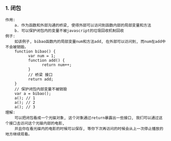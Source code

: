 ### 1. 闭包
    作用: 
        a. 作为函数和外部沟通的桥梁, 使得外部可以访问到函数内部的局部变量和方法
        b. 可以保护闭包内的变量不被javascript的垃圾回收机制回收
    例子:
        如该例子, bibao函数内的局部变量num和方法add, 在外部可以访问到, 而num在add中不会被销毁。
        function bibao() {
              var num = 1;
              function add() {
                    return num++;
              }
              // 桥梁 接口
              return add;
        }
        // 保护闭包内部变量不被销毁
        var a = bibao();
        a(); // 1
        a(); // 2
        a(); // 3
    理解:
        可以把闭包看成一个光碟对象, 这个对象通过return暴露出一些接口, 我们可以通过这个接口去访问这个光碟内部的电影, 
        并且你在看光碟内的电影的时候可以保存, 等你下次再访问的时候会从上一次停止播放的地方继续观看。
